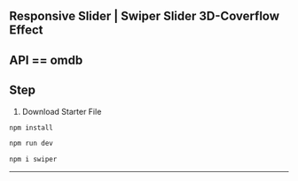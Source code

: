 ## Responsive Slider | Swiper Slider 3D-Coverflow Effect 
## API == omdb

## Step

1. Download Starter File

```javascript
npm install

npm run dev

npm i swiper
```

---


